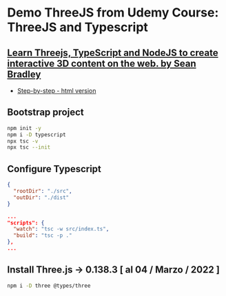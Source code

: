 # Demo ThreeJS from Udemy Course: ThreeJS and Typescript

## [Learn Threejs, TypeScript and NodeJS to create interactive 3D content on the web. by Sean Bradley](https://www.udemy.com/course/threejs-tutorials/)

- [Step-by-step - html version](https://sbcode.net/threejs/)

## Bootstrap project

```bash
npm init -y
npm i -D typescript
npx tsc -v
npx tsc --init
```

## Configure Typescript

```json
{ 
  "rootDir": "./src",
  "outDir": "./dist"
}
```

```json
...
"scripts": {
  "watch": "tsc -w src/index.ts",
  "build": "tsc -p ."
},
...
```

## Install Three.js -> 0.138.3 [ al 04 / Marzo / 2022 ]

```bash
npm i -D three @types/three
```
